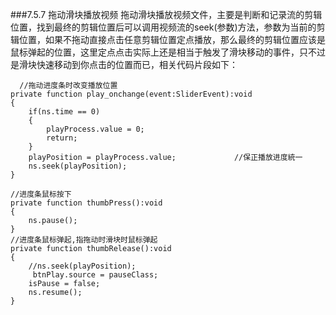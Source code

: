 ###7.5.7 拖动滑块播放视频
拖动滑块播放视频文件，主要是判断和记录流的剪辑位置，找到最终的剪辑位置后可以调用视频流的seek(参数)方法，参数为当前的剪辑位置，如果不拖动直接点击任意剪辑位置定点播放，那么最终的剪辑位置应该是鼠标弹起的位置，这里定点点击实际上还是相当于触发了滑块移动的事件，只不过是滑块快速移动到你点击的位置而已，相关代码片段如下：


```
  //拖动进度条时改变播放位置 
private function play_onchange(event:SliderEvent):void
{ 
    if(ns.time == 0)
    { 
        playProcess.value = 0; 
        return; 
    } 
    playPosition = playProcess.value;             //保正播放进度統一 
    ns.seek(playPosition);
} 

//进度条鼠标按下 
private function thumbPress():void
{ 
    ns.pause(); 
} 
//进度条鼠标弹起,指拖动时滑块时鼠标弹起 
private function thumbRelease():void
{ 
    //ns.seek(playPosition);
     btnPlay.source = pauseClass; 
    isPause = false;
    ns.resume();
} 
```

